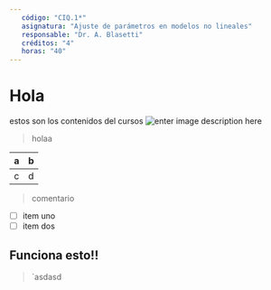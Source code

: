 ```yaml
---
   código: "CIQ.1*"
   asignatura: "Ajuste de parámetros en modelos no lineales"
   responsable: "Dr. A. Blasetti"
   créditos: "4"
   horas: "40"
---
```

# Hola
estos son los contenidos del cursos
![enter image description here](https://i1.wp.com/diariocronica.com.ar/wp-content/uploads/2018/11/borrador-autom%C3%A1tico-133.jpg?fit=1200,800&ssl=1)

> holaa

| a | b |
|---|---|
| c | d |

> comentario

 - [ ] item uno 
 - [ ] item dos
## Funciona esto!!

> `asdasd

<!--stackedit_data:
eyJoaXN0b3J5IjpbLTk4MzM3ODk5NCwtMzUwOTI3OTU0LDE5Nj
ExMTE3MzUsOTQzMDQyMzU5LC04NDc3MTcwMDEsMTc0MTA2NTk4
LDExMzE2Njk5ODgsMjA4ODQ3ODY3LDU2NDUxMTcyMywyNTc5ND
c0OTksLTE4NTcyMjY3NSwtODQ4ODQ3MjgsMTg3MDAwMzk4LDE2
MzQzNTA0NTIsNjU1NTE2MjYxXX0=
-->